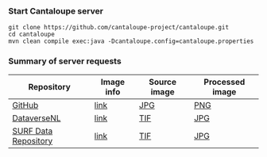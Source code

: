 ### Start Cantaloupe server

```
git clone https://github.com/cantaloupe-project/cantaloupe.git
cd cantaloupe
mvn clean compile exec:java -Dcantaloupe.config=cantaloupe.properties
```

### Summary of server requests

| Repository | Image info | Source image | Processed image |
|------------|------------|--------------|-----------------|
| [GitHub](https://github.com/LINNAE-project/SFB-Annotator/tree/master/data/jpg) | [link](http://localhost:8182/iiif/2/MMNAT01_AF_NNM001001033_001/info.json) | [JPG](https://raw.githubusercontent.com/LINNAE-project/SFB-Annotator/master/data/jpg/MMNAT01_AF_NNM001001033_001.jpg) | [PNG](http://localhost:8182/iiif/2/MMNAT01_AF_NNM001001033_001/full/max/0/default.png) |
| [DataverseNL](https://demo.dataverse.nl/dataset.xhtml?persistentId=doi:10.80227/test-JEQKJH) | [link](http://localhost:8182/iiif/2/1184/info.json) | [TIF](https://demo.dataverse.nl/api/access/datafile/1184) | [JPG](http://localhost:8182/iiif/2/1184/full/max/0/default.jpg) |
| [SURF Data Repository](https://trng-repository.surfsara.nl/deposit/900c341c1c10fff7) | [link](http://localhost:8182/iiif/2/900c341c1c10fff7%2Ffiles%2FMMNAT01_PM_NNM001001033_001/info.json) | [TIF](https://trng-repository.surfsara.nl/deposit/900c341c1c10fff7/files/MMNAT01_PM_NNM001001033_001.tif) | [JPG](http://localhost:8182/iiif/2/900c341c1c10fff7%2Ffiles%2FMMNAT01_PM_NNM001001033_001/full/max/0/default.jpg) |
